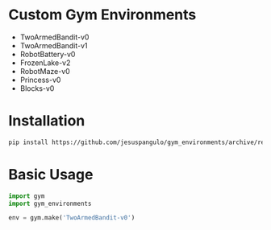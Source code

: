 # Custom Gym Environments

- TwoArmedBandit-v0
- TwoArmedBandit-v1
- RobotBattery-v0
- FrozenLake-v2
- RobotMaze-v0
- Princess-v0
- Blocks-v0

# Installation

```bash
pip install https://github.com/jesuspangulo/gym_environments/archive/refs/heads/main.zip
```

# Basic Usage

```python
import gym
import gym_environments

env = gym.make('TwoArmedBandit-v0')
```